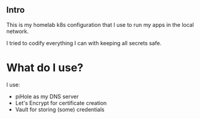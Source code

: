 ## Intro

This is my homelab k8s configuration that I use to run my apps in the local network.

I tried to codify everything I can with keeping all secrets safe.

# What do I use?

I use:

* piHole as my DNS server
* Let's Encrypt for certificate creation
* Vault for storing (some) credentials
